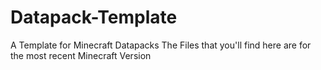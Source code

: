 # Datapack-Template
A Template for Minecraft Datapacks
The Files that you'll find here are for the most recent Minecraft Version

